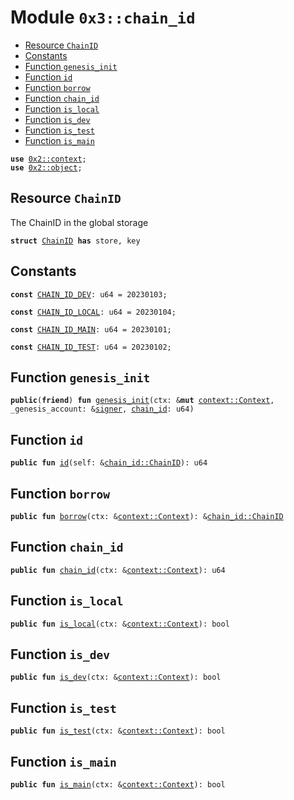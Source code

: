 
<a name="0x3_chain_id"></a>

# Module `0x3::chain_id`



-  [Resource `ChainID`](#0x3_chain_id_ChainID)
-  [Constants](#@Constants_0)
-  [Function `genesis_init`](#0x3_chain_id_genesis_init)
-  [Function `id`](#0x3_chain_id_id)
-  [Function `borrow`](#0x3_chain_id_borrow)
-  [Function `chain_id`](#0x3_chain_id_chain_id)
-  [Function `is_local`](#0x3_chain_id_is_local)
-  [Function `is_dev`](#0x3_chain_id_is_dev)
-  [Function `is_test`](#0x3_chain_id_is_test)
-  [Function `is_main`](#0x3_chain_id_is_main)


<pre><code><b>use</b> <a href="">0x2::context</a>;
<b>use</b> <a href="">0x2::object</a>;
</code></pre>



<a name="0x3_chain_id_ChainID"></a>

## Resource `ChainID`

The ChainID in the global storage


<pre><code><b>struct</b> <a href="chain_id.md#0x3_chain_id_ChainID">ChainID</a> <b>has</b> store, key
</code></pre>



<a name="@Constants_0"></a>

## Constants


<a name="0x3_chain_id_CHAIN_ID_DEV"></a>



<pre><code><b>const</b> <a href="chain_id.md#0x3_chain_id_CHAIN_ID_DEV">CHAIN_ID_DEV</a>: u64 = 20230103;
</code></pre>



<a name="0x3_chain_id_CHAIN_ID_LOCAL"></a>



<pre><code><b>const</b> <a href="chain_id.md#0x3_chain_id_CHAIN_ID_LOCAL">CHAIN_ID_LOCAL</a>: u64 = 20230104;
</code></pre>



<a name="0x3_chain_id_CHAIN_ID_MAIN"></a>



<pre><code><b>const</b> <a href="chain_id.md#0x3_chain_id_CHAIN_ID_MAIN">CHAIN_ID_MAIN</a>: u64 = 20230101;
</code></pre>



<a name="0x3_chain_id_CHAIN_ID_TEST"></a>



<pre><code><b>const</b> <a href="chain_id.md#0x3_chain_id_CHAIN_ID_TEST">CHAIN_ID_TEST</a>: u64 = 20230102;
</code></pre>



<a name="0x3_chain_id_genesis_init"></a>

## Function `genesis_init`



<pre><code><b>public</b>(<b>friend</b>) <b>fun</b> <a href="chain_id.md#0x3_chain_id_genesis_init">genesis_init</a>(ctx: &<b>mut</b> <a href="_Context">context::Context</a>, _genesis_account: &<a href="">signer</a>, <a href="chain_id.md#0x3_chain_id">chain_id</a>: u64)
</code></pre>



<a name="0x3_chain_id_id"></a>

## Function `id`



<pre><code><b>public</b> <b>fun</b> <a href="chain_id.md#0x3_chain_id_id">id</a>(self: &<a href="chain_id.md#0x3_chain_id_ChainID">chain_id::ChainID</a>): u64
</code></pre>



<a name="0x3_chain_id_borrow"></a>

## Function `borrow`



<pre><code><b>public</b> <b>fun</b> <a href="chain_id.md#0x3_chain_id_borrow">borrow</a>(ctx: &<a href="_Context">context::Context</a>): &<a href="chain_id.md#0x3_chain_id_ChainID">chain_id::ChainID</a>
</code></pre>



<a name="0x3_chain_id_chain_id"></a>

## Function `chain_id`



<pre><code><b>public</b> <b>fun</b> <a href="chain_id.md#0x3_chain_id">chain_id</a>(ctx: &<a href="_Context">context::Context</a>): u64
</code></pre>



<a name="0x3_chain_id_is_local"></a>

## Function `is_local`



<pre><code><b>public</b> <b>fun</b> <a href="chain_id.md#0x3_chain_id_is_local">is_local</a>(ctx: &<a href="_Context">context::Context</a>): bool
</code></pre>



<a name="0x3_chain_id_is_dev"></a>

## Function `is_dev`



<pre><code><b>public</b> <b>fun</b> <a href="chain_id.md#0x3_chain_id_is_dev">is_dev</a>(ctx: &<a href="_Context">context::Context</a>): bool
</code></pre>



<a name="0x3_chain_id_is_test"></a>

## Function `is_test`



<pre><code><b>public</b> <b>fun</b> <a href="chain_id.md#0x3_chain_id_is_test">is_test</a>(ctx: &<a href="_Context">context::Context</a>): bool
</code></pre>



<a name="0x3_chain_id_is_main"></a>

## Function `is_main`



<pre><code><b>public</b> <b>fun</b> <a href="chain_id.md#0x3_chain_id_is_main">is_main</a>(ctx: &<a href="_Context">context::Context</a>): bool
</code></pre>
